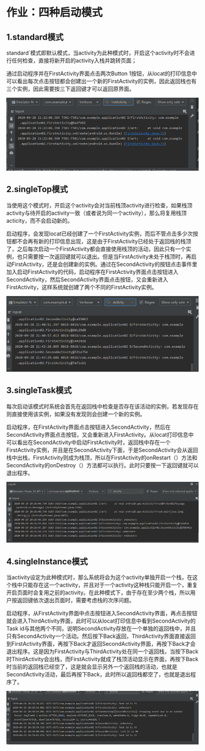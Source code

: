 # 作业：四种启动模式

## 1.standard模式

  standard`模式即默认模式，当activity为此种模式时，开启这个activity时不会进行任何检查，直接将新开启的activity入栈并跳转页面；

  通过启动程序并在FirstActivity界面点击两次Button 1按钮，从locat的打印信息中可以看出每次点击按钮都会创建出一个新的FirstActivity的实例，因此返回栈也有三个实例，因此需要按三下返回键才可以返回原界面。



![](https://github.com/2018118124/2018118124_Android/blob/master/Application02/%E6%88%AA%E5%9B%BE/standard%E6%A8%A1%E5%BC%8F%E4%B8%8B%E7%9A%84%E6%89%93%E5%8D%B0%E6%97%A5%E5%BF%97.png)



## 2.singleTop模式

  当使用这个模式时，开启这个activity会对当前栈顶activity进行检查，如果栈顶activity与待开启的activity一致（或者说为同一个activity），那么将复用栈顶acticity，而不会启动新的。

  启动程序，会发现locat已经创建了一个FirstActivity实例，而后不管点击多少次按钮都不会再有新的打印信息出现，这是由于FirstActivity已经处于返回栈的栈顶了，之后每次启动一个FirstActivity都会直接使用栈顶的活动，因此只有一个实例，也只需要按一次返回键就可以退出。但是当FirstActivity未处于栈顶时，再启动FirstActivity，还是会创建新的实例。通过在SecondActivity的按钮点击事件里加入启动FirstActivity的代码，启动程序在FirstActivity界面点击按钮进入SecondActivity，然后SecondActivity界面点击按钮，又会重新进入FirstActivity，这样系统就创建了两个不同的FirstActivity实例。

![](https://github.com/2018118124/2018118124_Android/blob/master/Application02/%E6%88%AA%E5%9B%BE/singleTop%E6%A8%A1%E5%BC%8F%E4%B8%8B%E7%9A%84%E6%89%93%E5%8D%B0%E6%97%A5%E5%BF%97.png)



## 3.singleTask模式

  每次启动该模式时系统会首先在返回栈中检查是否存在该活动的实例，若发现存在则直接使用该实例，如果没有发现则会创建一个新的实例。

  启动程序，在FirstActivity界面点击按钮进入SecondActivity，然后在SecondActivity界面点击按钮，又会重新进入FirstActivity。从locat打印信息中可以看出在SecondActivity中启动FirstActivity时，返回栈中存在一个FirstActivity实例，并且是在SecondActivity下面，于是SecondActivity会从返回栈中出栈，FirstActivity则成为栈顶，所以在FirstActivity的onRestart（）方法和SecondActivity的onDestroy（）方法都可以执行。此时只要按一下返回键就可以退出程序。

![](https://github.com/2018118124/2018118124_Android/blob/master/Application02/%E6%88%AA%E5%9B%BE/singleTask%E6%A8%A1%E5%BC%8F.png)



## 4.singleInstance模式

  当activity设定为此种模式时，那么系统将会为这个activity单独开启一个栈，在这个栈中只能存在这一个activity，并且对于一个activity这种栈只能开启一个，重复开启页面时会复用之前的activity。在此种模式下，由于存在至少两个栈，所以用户按返回键依次退出页面时，需要考虑栈的次序问题。

  启动程序，从FirstActivity界面中点击按钮进入SecondActivity界面，再点击按钮就会进入ThirdActivity界面，此时可以从locat打印信息中看到SecondActivity的Task id与其他两个不同，说明SecondActivity存放在一个单独的返回栈中，并且只有SecondActivity一个活动。然后按下Back返回，ThirdActivity界面直接返回到FirstActivity界面，再按下Back才返回SecondActivity界面，再按下Back才会退出程序。这是因为FirstActivity与ThirdActivity处在同一个返回栈，当按下Back时ThirdActivity会出栈，而FirstActivity就成了栈顶活动显示在界面，再按下Back时当前的返回栈已经空了，这是就会显示另外一个返回栈的活动，也就是SecondActivity活动，最后再按下Back，此时所以返回栈都空了，也就是退出程序了。

![](https://github.com/2018118124/2018118124_Android/blob/master/Application02/%E6%88%AA%E5%9B%BE/singleInstance%E6%A8%A1%E5%BC%8F.png)

